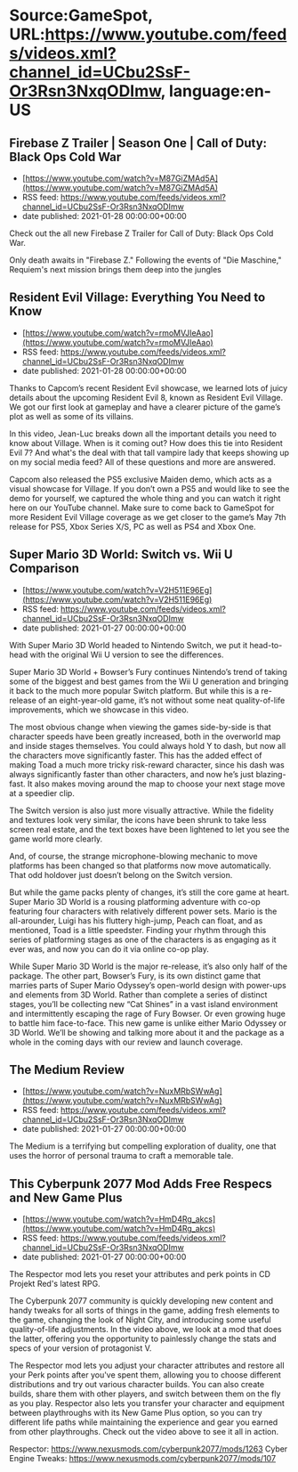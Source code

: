 # Source:GameSpot, URL:https://www.youtube.com/feeds/videos.xml?channel_id=UCbu2SsF-Or3Rsn3NxqODImw, language:en-US

## Firebase Z Trailer | Season One | Call of Duty: Black Ops Cold War
 - [https://www.youtube.com/watch?v=M87GiZMAd5A](https://www.youtube.com/watch?v=M87GiZMAd5A)
 - RSS feed: https://www.youtube.com/feeds/videos.xml?channel_id=UCbu2SsF-Or3Rsn3NxqODImw
 - date published: 2021-01-28 00:00:00+00:00

Check out the all new Firebase Z Trailer for Call of Duty: Black Ops Cold War. 

Only death awaits in "Firebase Z." Following the events of "Die Maschine," Requiem's next mission brings them deep into the jungles

## Resident Evil Village: Everything You Need to Know
 - [https://www.youtube.com/watch?v=rmoMVJIeAao](https://www.youtube.com/watch?v=rmoMVJIeAao)
 - RSS feed: https://www.youtube.com/feeds/videos.xml?channel_id=UCbu2SsF-Or3Rsn3NxqODImw
 - date published: 2021-01-28 00:00:00+00:00

Thanks to Capcom’s recent Resident Evil showcase, we learned lots of juicy details about the upcoming Resident Evil 8, known as Resident Evil Village. We got our first look at gameplay and have a clearer picture of the game’s plot as well as some of its villains.

In this video, Jean-Luc breaks down all the important details you need to know about Village. When is it coming out? How does this tie into Resident Evil 7? And what's the deal with that tall vampire lady that keeps showing up on my social media feed? All of these questions and more are answered.

Capcom also released the PS5 exclusive Maiden demo, which acts as a visual showcase for Village. If you don’t own a PS5 and would like to see the demo for yourself, we captured the whole thing and you can watch it right here on our YouTube channel. Make sure to come back to GameSpot for more Resident Evil Village coverage as we get closer to the game’s May 7th release for PS5, Xbox Series X/S, PC as well as PS4 and Xbox One.

## Super Mario 3D World: Switch vs. Wii U Comparison
 - [https://www.youtube.com/watch?v=V2H511E96Eg](https://www.youtube.com/watch?v=V2H511E96Eg)
 - RSS feed: https://www.youtube.com/feeds/videos.xml?channel_id=UCbu2SsF-Or3Rsn3NxqODImw
 - date published: 2021-01-27 00:00:00+00:00

With Super Mario 3D World headed to Nintendo Switch, we put it head-to-head with the original Wii U version to see the differences.

Super Mario 3D World + Bowser’s Fury continues Nintendo’s trend of taking some of the biggest and best games from the Wii U generation and bringing it back to the much more popular Switch platform. But while this is a re-release of an eight-year-old game, it’s not without some neat quality-of-life improvements, which we showcase in this video. 

The most obvious change when viewing the games side-by-side is that character speeds have been greatly increased, both in the overworld map and inside stages themselves. You could always hold Y to dash, but now all the characters move significantly faster. This has the added effect of making Toad a much more tricky risk-reward character, since his dash was always significantly faster than other characters, and now he’s just blazing-fast. It also makes moving around the map to choose your next stage move at a speedier clip. 

The Switch version is also just more visually attractive. While the fidelity and textures look very similar, the icons have been shrunk to take less screen real estate, and the text boxes have been lightened to let you see the game world more clearly. 

And, of course, the strange microphone-blowing mechanic to move platforms has been changed so that platforms now move automatically. That odd holdover just doesn’t belong on the Switch version.

But while the game packs plenty of changes, it’s still the core game at heart. Super Mario 3D World is a rousing platforming adventure with co-op featuring four characters with relatively different power sets. Mario is the all-arounder, Luigi has his fluttery high-jump, Peach can float, and as mentioned, Toad is a little speedster. Finding your rhythm through this series of platforming stages as one of the characters is as engaging as it ever was, and now you can do it via online co-op play.

While Super Mario 3D World is the major re-release, it’s also only half of the package. The other part, Bowser’s Fury, is its own distinct game that marries parts of Super Mario Odyssey’s open-world design with power-ups and elements from 3D World. Rather than complete a series of distinct stages, you’ll be collecting new “Cat Shines” in a vast island environment and intermittently escaping the rage of Fury Bowser. Or even growing huge to battle him face-to-face. This new game is unlike either Mario Odyssey or 3D World. We’ll be showing and talking more about it and the package as a whole in the coming days with our review and launch coverage.

## The Medium Review
 - [https://www.youtube.com/watch?v=NuxMRbSWwAg](https://www.youtube.com/watch?v=NuxMRbSWwAg)
 - RSS feed: https://www.youtube.com/feeds/videos.xml?channel_id=UCbu2SsF-Or3Rsn3NxqODImw
 - date published: 2021-01-27 00:00:00+00:00

The Medium is a terrifying but compelling exploration of duality, one that uses the horror of personal trauma to craft a memorable tale.

## This Cyberpunk 2077 Mod Adds Free Respecs and New Game Plus
 - [https://www.youtube.com/watch?v=HmD4Rg_akcs](https://www.youtube.com/watch?v=HmD4Rg_akcs)
 - RSS feed: https://www.youtube.com/feeds/videos.xml?channel_id=UCbu2SsF-Or3Rsn3NxqODImw
 - date published: 2021-01-27 00:00:00+00:00

The Respector mod lets you reset your attributes and perk points in CD Projekt Red's latest RPG.

The Cyberpunk 2077 community is quickly developing new content and handy tweaks for all sorts of things in the game, adding fresh elements to the game, changing the look of Night City, and introducing some useful quality-of-life adjustments. In the video above, we look at a mod that does the latter, offering you the opportunity to painlessly change the stats and specs of your version of protagonist V.

The Respector mod lets you adjust your character attributes and restore all your Perk points after you've spent them, allowing you to choose different distributions and try out various character builds. You can also create builds, share them with other players, and switch between them on the fly as you play. Respector also lets you transfer your character and equipment between playthroughs with its New Game Plus option, so you can try different life paths while maintaining the experience and gear you earned from other playthroughs. Check out the video above to see it all in action.

Respector: 
https://www.nexusmods.com/cyberpunk2077/mods/1263
Cyber Engine Tweaks: https://www.nexusmods.com/cyberpunk2077/mods/107

